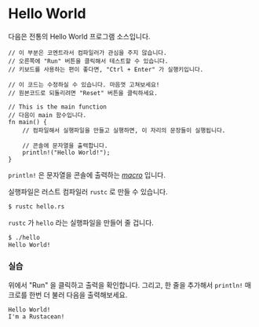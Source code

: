 # Hello World

다음은 전통의 Hello World 프로그램 소스입니다.

```rust,editable
// 이 부분은 코멘트라서 컴파일러가 관심을 주지 않습니다.
// 오른쪽에 "Run" 버튼을 클릭해서 테스트할 수 있습니다.
// 키보드를 사용하는 편이 좋다면, "Ctrl + Enter" 가 실행키입니다.

// 이 코드는 수정하실 수 있습니다. 마음껏 고쳐보세요!
// 원본코드로 되돌리려면 "Reset" 버튼을 클릭하세요.

// This is the main function
// 다음이 main 함수입니다.
fn main() {
    // 컴파일해서 실행파일을 만들고 실행하면, 이 자리의 문장들이 실행됩니다.

    // 콘솔에 문자열을 출력합니다.
    println!("Hello World!");
}
```

`println!` 은 문자열을 콘솔에 출력하는 [*macro*][macros] 입니다.

실행파일은 러스트 컴파일러 `rustc` 로 만들 수 있습니다.

```bash
$ rustc hello.rs
```

`rustc` 가 `hello` 라는 실행파일을 만들어 줄 겁니다.

```bash
$ ./hello
Hello World!
```

### 실습

위에서 "Run" 을 클릭하고 출력을 확인합니다. 그리고, 한 줄을 추가해서
`println!` 매크로를 한번 더 불러 다음을 출력해보세요.

```text
Hello World!
I'm a Rustacean!
```

[macros]: macros.md

